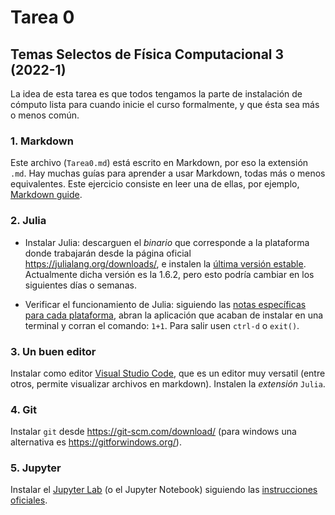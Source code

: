 # Tarea 0

## Temas Selectos de Física Computacional 3 (2022-1)

La idea de esta tarea es que todos tengamos la parte de instalación de cómputo lista para cuando inicie el curso formalmente, y que ésta sea más o menos común.

### 1. Markdown
Este archivo (`Tarea0.md`) está escrito en Markdown, por eso la extensión `.md`. Hay muchas guías para aprender a usar Markdown, todas más o menos equivalentes. Este ejercicio consiste en leer una de ellas, por ejemplo, [Markdown guide](https://www.markdownguide.org/getting-started/).

### 2. Julia
- Instalar Julia: descarguen el *binario* que corresponde a la plataforma donde trabajarán desde la página oficial https://julialang.org/downloads/, e instalen la [última versión estable](https://julialang.org/downloads/#current_stable_release). Actualmente dicha versión es la 1.6.2, pero esto podría cambiar en los siguientes días o semanas.

- Verificar el funcionamiento de Julia: siguiendo las [notas específicas para cada plataforma](https://julialang.org/downloads/platform/), abran la aplicación que acaban de instalar en una terminal y corran el comando: `1+1`. Para salir usen `ctrl-d` o `exit()`.

### 3. Un buen editor
Instalar como editor [Visual Studio Code](https://code.visualstudio.com/), que es un editor muy versatil (entre otros, permite visualizar archivos en markdown). Instalen la *extensión* `Julia`.

### 4. Git
Instalar `git` desde https://git-scm.com/download/ (para windows una alternativa es https://gitforwindows.org/).

### 5. Jupyter
Instalar el [Jupyter Lab](https://jupyter.org/) (o el Jupyter Notebook) siguiendo las [instrucciones oficiales](https://jupyter.org/install).

